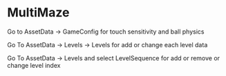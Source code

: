 # MultiMaze
Go to AssetData -> GameConfig for touch sensitivity and ball physics

Go To AssetData -> Levels -> Levels for add or change each level data

Go To AssetData -> Levels and select LevelSequence for add or remove or change level index
